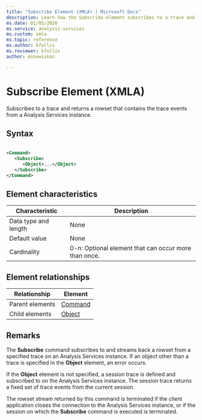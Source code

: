 ```yaml
---
title: "Subscribe Element (XMLA) | Microsoft Docs"
description: Learn how the Subscribe element subscribes to a trace and returns a rowset that contains the trace events from a Analysis Services instance.
ms.date: 01/05/2020
ms.service: analysis-services
ms.custom: xmla
ms.topic: reference
ms.author: kfollis
ms.reviewer: kfollis
author: minewiskan

---
```

# Subscribe Element (XMLA)

  Subscribes to a trace and returns a rowset that contains the trace events from a Analysis Services instance.  
  
## Syntax  
  
```xml  
  
<Command>  
   <Subscribe>  
      <Object>...</Object>  
   </Subscribe>  
</Command>  
```  
  
## Element characteristics  
  
|Characteristic|Description|  
|--------------------|-----------------|  
|Data type and length|None|  
|Default value|None|  
|Cardinality|0-n: Optional element that can occur more than once.|  
  
## Element relationships  
  
|Relationship|Element|  
|------------------|-------------|  
|Parent elements|[Command](../xml-elements-properties/command-element-xmla.md)|  
|Child elements|[Object](../xml-elements-properties/object-element-xmla.md)|  
  
## Remarks  
 The **Subscribe** command subscribes to and streams back a rowset from a specified trace on an Analysis Services instance. If an object other than a trace is specified in the **Object** element, an error occurs.  
  
 If the **Object** element is not specified, a session trace is defined and subscribed to on the Analysis Services instance. The session trace returns a fixed set of trace events from the current session.  
  
 The rowset stream returned by this command is terminated if the client application closes the connection to the Analysis Services instance, or if the session on which the **Subscribe** command is executed is terminated.  